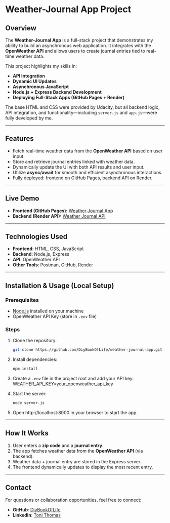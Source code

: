 # Weather-Journal App Project

## Overview

The **Weather-Journal App** is a full-stack project that demonstrates my ability to build an asynchronous web application. It integrates with the **OpenWeather API** and allows users to create journal entries tied to real-time weather data.

This project highlights my skills in:

- **API Integration**
- **Dynamic UI Updates**
- **Asynchronous JavaScript**
- **Node.js + Express Backend Development**
- **Deploying Full-Stack Apps (GitHub Pages + Render)**

The base HTML and CSS were provided by Udacity, but all backend logic, API integration, and functionality—including `server.js` and `app.js`—were fully developed by me.

---

## Features

- Fetch real-time weather data from the **OpenWeather API** based on user input.
- Store and retrieve journal entries linked with weather data.
- Dynamically update the UI with both API results and user input.
- Utilize **async/await** for smooth and efficient asynchronous interactions.
- Fully deployed: frontend on GitHub Pages, backend API on Render.

---

## Live Demo

- **Frontend (GitHub Pages):** [Weather Journal App](https://diybookoflife.github.io/weather-journal-app/)
- **Backend (Render API):** [Weather Journal API](https://weather-journal-api.onrender.com)

---

## Technologies Used

- **Frontend**: HTML, CSS, JavaScript
- **Backend**: Node.js, Express
- **API**: OpenWeather API
- **Other Tools**: Postman, GitHub, Render

---

## Installation & Usage (Local Setup)

### Prerequisites

- [Node.js](https://nodejs.org/) installed on your machine
- OpenWeather API Key (store in `.env` file)

### Steps

1. Clone the repository:
   ```bash
   git clone https://github.com/DiyBookOfLife/weather-journal-app.git
   ```
2. Install dependencies:

   ```bash
   npm install
   ```

3. Create a `.env` file in the project root and add your API key:
   WEATHER_API_KEY=your_openweather_api_key

4. Start the server:
   ```bash
   node server.js
   ```
5. Open http://localhost:8000 in your browser to start the app.

---

## How It Works

1. User enters a **zip code** and a **journal entry**.
2. The app fetches weather data from the **OpenWeather API** (via backend).
3. Weather data + journal entry are stored in the Express server.
4. The frontend dynamically updates to display the most recent entry.

---

## Contact

For questions or collaboration opportunities, feel free to connect:

- **GitHub**: [DiyBookOfLife](https://github.com/DiyBookOfLife)
- **LinkedIn**: [Toni Thomas](https://www.linkedin.com/in/tonithomas2025)
